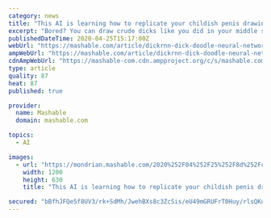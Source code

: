 ```yaml
---
category: news
title: "This AI is learning how to replicate your childish penis drawings"
excerpt: "Bored? You can draw crude dicks like you did in your middle school notebooks, only this time you'll help feed an AI. Why was this created? For one, drawing dicks is fun, but the researcher broke down the reasoning behind DickRNN on its Github page. \"I also believe that 'Doodling a penis is a light-hearted symbol for a rebellious act' and ..."
publishedDateTime: 2020-04-25T15:17:00Z
webUrl: "https://mashable.com/article/dickrnn-dick-doodle-neural-network-ai/"
ampWebUrl: "https://mashable.com/article/dickrnn-dick-doodle-neural-network-ai.amp"
cdnAmpWebUrl: "https://mashable-com.cdn.ampproject.org/c/s/mashable.com/article/dickrnn-dick-doodle-neural-network-ai.amp"
type: article
quality: 87
heat: 87
published: true

provider:
  name: Mashable
  domain: mashable.com

topics:
  - AI

images:
  - url: "https://mondrian.mashable.com/2020%252F04%252F25%252F8d%252Fc61f397f6ee24ed39adef220fc602fd4.52fee.png%252F1200x630.png?signature=P67wxHZ_C-_MMwZQldesTtbUIE4="
    width: 1200
    height: 630
    title: "This AI is learning how to replicate your childish penis drawings"

secured: "bBfhJFQe5f8UV3/rk+SdMh/JwehBXs8c3ZcSis/eU49mGRUFrT0Huy/rlsQKu1GJvGgCKABBtr64BYjclf16Sp2jcGE/q7qU2dpBgOj0lxcOuSSNBeowDq6NoIUa4aTmnWw62dFn3YfsactHgLwV6+usm/INut59L/+6j9hvz5n0C90xBY5Lprj8pikGyJwy24KyQPNe6/S2UKIpubOV4Lqy7TJCxmcTDm6LNna4pLzbCb8VT/VMqvQ8wbUT1XYv4tsLjsJfeWfPyv1TdvBuqO1TkhRAuZNlYFOlO+NK0pTancBQZL+u4/VIZENq9Y8j;jyDvGCLjIycRkgu31VeC/Q=="
---
```


